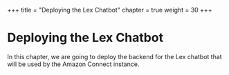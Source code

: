+++
title = "Deploying the Lex Chatbot"
chapter = true
weight = 30
+++

# Deploying the Lex Chatbot

In this chapter, we are going to deploy the backend for the Lex chatbot that will be used by the Amazon Connect instance.
